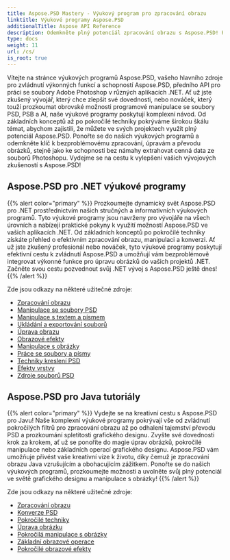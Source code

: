 ```yaml
---
title: Aspose.PSD Mastery - Výukový program pro zpracování obrazu
linktitle: Výukové programy Aspose.PSD
additionalTitle: Aspose API Reference
description: Odemkněte plný potenciál zpracování obrazu s Aspose.PSD! Ponořte se do našich komplexních výukových programů, kde získáte odborné poznatky a praktické rady.
type: docs
weight: 11
url: /cs/
is_root: true
---
```


Vítejte na stránce výukových programů Aspose.PSD, vašeho hlavního zdroje pro zvládnutí výkonných funkcí a schopností Aspose.PSD, předního API pro práci se soubory Adobe Photoshop v různých aplikacích .NET. Ať už jste zkušený vývojář, který chce zlepšit své dovednosti, nebo nováček, který touží prozkoumat obrovské možnosti programové manipulace se soubory PSD, PSB a AI, naše výukové programy poskytují komplexní návod. Od základních konceptů až po pokročilé techniky pokrýváme širokou škálu témat, abychom zajistili, že můžete ve svých projektech využít plný potenciál Aspose.PSD. Ponořte se do našich výukových programů a odemkněte klíč k bezproblémovému zpracování, úpravám a převodu obrázků, stejně jako ke schopnosti bez námahy extrahovat cenná data ze souborů Photoshopu. Vydejme se na cestu k vylepšení vašich vývojových zkušeností s Aspose.PSD!

## Aspose.PSD pro .NET výukové programy
{{% alert color="primary" %}}
Prozkoumejte dynamický svět Aspose.PSD pro .NET prostřednictvím našich stručných a informativních výukových programů. Tyto výukové programy jsou navrženy pro vývojáře na všech úrovních a nabízejí praktické pokyny k využití možností Aspose.PSD ve vašich aplikacích .NET. Od základních konceptů po pokročilé techniky získáte přehled o efektivním zpracování obrazu, manipulaci a konverzi. Ať už jste zkušený profesionál nebo nováček, tyto výukové programy poskytují efektivní cestu k zvládnutí Aspose.PSD a umožňují vám bezproblémově integrovat výkonné funkce pro úpravu obrázků do vašich projektů .NET. Začněte svou cestu pozvednout svůj .NET vývoj s Aspose.PSD ještě dnes!
{{% /alert %}}

Zde jsou odkazy na některé užitečné zdroje:
 
- [Zpracování obrazu](./net/image-processing/)
- [Manipulace se soubory PSD](./net/psd-file-manipulation/)
- [Manipulace s textem a písmem](./net/text-and-font-manipulation/)
- [Ukládání a exportování souborů](./net/file-saving-and-exporting/)
- [Úprava obrazu](./net/image-adjustment/)
- [Obrazové efekty](./net/image-effects/)
- [Manipulace s obrázky](./net/image-manipulation/)
- [Práce se soubory a písmy](./net/file-and-font-handling/)
- [Techniky kreslení PSD](./net/psd-drawing-techniques/)
- [Efekty vrstvy](./net/layer-effects/)
- [Zdroje souborů PSD](./net/psd-file-resources/)


## Aspose.PSD pro Java tutoriály
{{% alert color="primary" %}}
Vydejte se na kreativní cestu s Aspose.PSD pro Javu! Naše komplexní výukové programy pokrývají vše od zvládnutí pokročilých filtrů pro zpracování obrazu až po odhalení tajemství převodu PSD a prozkoumání spletitosti grafického designu. Zvyšte své dovednosti krok za krokem, ať už se ponoříte do magie úprav obrázků, pokročilé manipulace nebo základních operací grafického designu. Aspose.PSD vám umožňuje přivést vaše kreativní vize k životu, díky čemuž je zpracování obrazu Java vzrušujícím a obohacujícím zážitkem. Ponořte se do našich výukových programů, prozkoumejte možnosti a uvolněte svůj plný potenciál ve světě grafického designu a manipulace s obrázky!
{{% /alert %}}

Zde jsou odkazy na některé užitečné zdroje:

- [Zpracování obrazu](./java/image-processing/)
- [Konverze PSD](./java/psd-conversion/)
- [Pokročilé techniky](./java/advanced-techniques/)
- [Úprava obrázku](./java/image-editing/)
- [Pokročilá manipulace s obrázky](./java/advanced-image-manipulation/)
- [Základní obrazové operace](./java/basic-image-operations/)
- [Pokročilé obrazové efekty](./java/advanced-image-effects/)